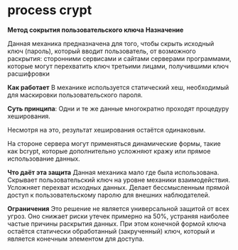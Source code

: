 # process crypt
**Метод сокрытия пользовательского ключа**
**Назначение**

Данная механика предназначена для того, чтобы скрыть исходный ключ (пароль), который вводит пользователь, от возможного раскрытия:
сторонними сервисами и сайтами
серверами
программами, которые могут перехватить ключ
третьими лицами, получившими ключ расшифровки

**Как работает**
В механике используется статический хеш, необходимый для маскировки пользовательского пароля.

**Суть принципа**:
Одни и те же данные многократно проходят процедуру хеширования.

Несмотря на это, результат хеширования остаётся одинаковым.

На стороне сервера могут применяться динамические формы, такие как bcrypt, которые дополнительно усложняют кражу или прямое использование данных.

**Что даёт эта защита**
Данная механика мало где была использована.
Скрывает пользовательский ключ на уровне механики взаимодействия.
Усложняет перехват исходных данных.
Делает бессмысленным прямой доступ к пользовательскому паролю для внешних наблюдателей.

**Ограничения**
Это решение не является универсальной защитой от всех угроз.
Оно снижает риски утечек примерно на 50%, устраняя наиболее частые причины раскрытия данных.
При этом конечной формой ключа остаётся статически обработанный (закрученный) ключ, который и является конечным элементом для доступа.
